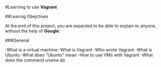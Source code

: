 #Learning to use **Vagrant**


##Learnig Obejctives

At the end of this project, you are expected to be able to explain to anyone, without the help of **Google**:

###General

-What is a virtual machine
-What is Vagrant
-Who wrote Vagrant
-What is Ubuntu
-What does “Ubuntu” mean
-How to use VMs with Vagrant
-What does the command uname do


